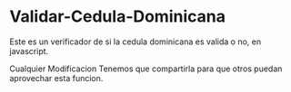 # Validar-Cedula-Dominicana
Este es un verificador de si la cedula dominicana es valida o no, en javascript.

Cualquier Modificacion Tenemos que compartirla para que otros puedan aprovechar esta funcion.
